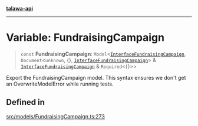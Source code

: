 [**talawa-api**](../../../README.md)

***

# Variable: FundraisingCampaign

> `const` **FundraisingCampaign**: `Model`\<[`InterfaceFundraisingCampaign`](../interfaces/InterfaceFundraisingCampaign.md), `Document`\<`unknown`, \{\}, [`InterfaceFundraisingCampaign`](../interfaces/InterfaceFundraisingCampaign.md)\> & [`InterfaceFundraisingCampaign`](../interfaces/InterfaceFundraisingCampaign.md) & `Required`\<\{\}\>\>

Export the FundraisingCampaign model.
This syntax ensures we don't get an OverwriteModelError while running tests.

## Defined in

[src/models/FundraisingCampaign.ts:273](https://github.com/Suyash878/talawa-api/blob/f376d03c37e9acd046e7cc983947432c95f74442/src/models/FundraisingCampaign.ts#L273)
